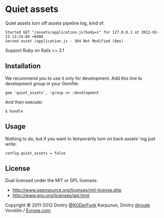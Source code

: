 # Quiet assets

Quiet assets turn off assets pipeline log, kind of:

    Started GET "/assets/application.js?body=1" for 127.0.0.1 at 2012-02-13 13:24:04 +0400
    Served asset /application.js - 304 Not Modified (8ms)

Support Ruby on Rails >= 3.1

## Installation

We recommend you to use it only for development.
Add this line to development group in your Gemfile:

    gem 'quiet_assets', :group => :development

And then execute:

    $ bundle

## Usage

Nothing to do, but if you want to temporarily turn on back assets' log just write:

    config.quiet_assets = false

## License

Dual licensed under the MIT or GPL licenses:

+ http://www.opensource.org/licenses/mit-license.php
+ http://www.gnu.org/licenses/gpl.html

Copyright © 2011-2012 Dmitry [@KODerFunk](https://github.com/KODerFunk) Karpunun, Dmitry [@route](https://github.com/route) Vorotilin / [Evrone.com](http://evrone.com)
